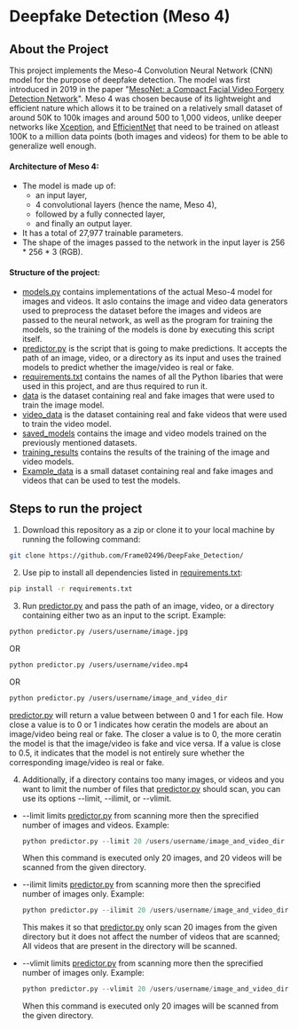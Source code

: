 # Deepfake Detection (Meso 4)


## About the Project
This project implements the Meso-4 Convolution Neural Network (CNN) model for the purpose of deepfake detection.
The model was first introduced in 2019 in the paper "[MesoNet: a Compact Facial Video Forgery Detection Network](https://arxiv.org/abs/1809.00888)".
Meso 4 was chosen because of its lightweight and efficient nature which allows it to be trained on a relatively small dataset of around 50K to 100k images and around 500 to 1,000 videos, unlike deeper networks like [Xception](https://arxiv.org/abs/1610.02357), and [EfficientNet](https://arxiv.org/abs/1905.11946) that need to be trained on atleast 100K to a million data points (both images and videos) for them to be able to generalize well enough.

#### Architecture of Meso 4:
* The model is made up of:
  * an input layer,
  * 4 convolutional layers (hence the name, Meso 4),
  * followed by a fully connected layer,
  * and finally an output layer.
* It has a total of 27,977 trainable parameters.
* The shape of the images passed to the network in the input layer is 256 * 256 * 3 (RGB).

#### Structure of the project:
* [models.py](https://github.com/Frame02496/DeepFake_Detection/blob/main/models.py) contains implementations of the actual Meso-4 model for images and videos. It aslo contains the image and video data generators used to preprocess the dataset before the images and videos are passed to the neural network, as well as the program for training the models, so the training of the models is done by executing this script itself.
* [predictor.py](https://github.com/Frame02496/DeepFake_Detection/blob/main/predictor.py) is the script that is going to make predictions. It accepts the path of an image, video, or a directory as its input and uses the trained models to predict whether the image/video is real or fake.
* [requirements.txt](https://github.com/Frame02496/DeepFake_Detection/blob/main/requirements.txt) contains the names of all the Python libaries that were used in this project, and are thus required to run it.
* [data](https://github.com/Frame02496/DeepFake_Detection/blob/main/data) is the dataset containing real and fake images that were used to train the image model.
* [video_data](https://github.com/Frame02496/DeepFake_Detection/blob/main/viideo_data) is the dataset containing real and fake videos that were used to train the video model.
* [saved_models](https://github.com/Frame02496/DeepFake_Detection/blob/main/saved_models) contains the image and video models trained on the previously mentioned datasets.
* [training_results](https://github.com/Frame02496/DeepFake_Detection/blob/main/training_results) contains the results of the training of the image and video models.
* [Example_data](https://github.com/Frame02496/DeepFake_Detection/blob/main/Example_data) is a small dataset containing real and fake images and videos that can be used to test the models.
## Steps to run the project

1. Download this repository as a zip or clone it to your local machine by running the following command:
``` bash
git clone https://github.com/Frame02496/DeepFake_Detection/
```
2. Use pip to install all dependencies listed in [requirements.txt](https://github.com/Frame02496/DeepFake_Detection/blob/main/requirements.txt):
``` bash
pip install -r requirements.txt
```
3. Run [predictor.py](https://github.com/Frame02496/DeepFake_Detection/blob/main/predictor.py) and pass the path of an image, video, or a directory containing either two as an input to the script.
Example:
``` bash
python predictor.py /users/username/image.jpg
```
OR
``` bash
python predictor.py /users/username/video.mp4
```
OR
``` bash
python predictor.py /users/username/image_and_video_dir
```
[predictor.py](https://github.com/Frame02496/DeepFake_Detection/blob/main/predictor.py) will return a value between between 0 and 1 for each file.
How close a value is to 0 or 1 indicates how ceratin the models are about an image/video being real or fake.
The closer a value is to 0, the more ceratin the model is that the image/video is fake and vice versa.
If a value is close to 0.5, it indicates that the model is not entirely sure whether the corresponding image/video is real or fake.

4. Additionally, if a directory contains too many images, or videos and you want to limit the number of files that [predictor.py](https://github.com/Frame02496/DeepFake_Detection/blob/main/predictor.py) should scan, you can use its options --limit, --ilimit, or --vlimit.
* --limit limits [predictor.py](https://github.com/Frame02496/DeepFake_Detection/blob/main/predictor.py) from scanning more then the sprecified number of images and videos.
  Example:
  ``` python
  python predictor.py --limit 20 /users/username/image_and_video_dir
  ```
  When this command is executed only 20 images, and 20 videos will be scanned from the given directory.

* --ilimit limits [predictor.py](https://github.com/Frame02496/DeepFake_Detection/blob/main/predictor.py) from scanning more then the sprecified number of images only.
  Example:
  ``` python
  python predictor.py --ilimit 20 /users/username/image_and_video_dir
  ```
  This makes it so that [predictor.py](https://github.com/Frame02496/DeepFake_Detection/blob/main/predictor.py) only scan 20 images from the given directory but it does not affect the number of videos that are scanned; All videos that are present in the directory will be scanned.
  
* --vlimit limits [predictor.py](https://github.com/Frame02496/DeepFake_Detection/blob/main/predictor.py) from scanning more then the sprecified number of images only.
  Example:
  ``` python
  python predictor.py --vlimit 20 /users/username/image_and_video_dir
  ```
  When this command is executed only 20 images will be scanned from the given directory.
